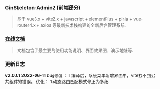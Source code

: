 ### GinSkeleton-Admin2 (前端部分)
> 基于 vue3.x + vite2.x + javascript + elementPlus + pinia + vue-router4.x + axios 等最新技术栈构建的全新后台管理系统.  


###  [在线文档](https://www.yuque.com/xiaofensinixidaouxiang/qmanaq/qmucb4)
> 文档包含了最主要的使用功能说明、界面效果图、演示地址等.

### 更新日志
**v2.0.01  2022-06-11**
bug修复：
1.编译后，系统菜单新增界面中，vite找不到公共组件的错误。
优化：
1.动态路由匹配模式修正为多级.
